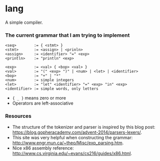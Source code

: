 # lang
A simple compiler.

### The current grammar that I am trying to implement
```
<seq>        := { <stmt> }
<stmt>       := <assign> | <prinln>
<assign>     := <identifier> "=" <exp>
<println>    := "println" <exp>

<exp>        := <val> { <bop> <val> }
<val>        := "(" <exp> ")" | <num> | <let> | <identifier>
<bop>        := "+" | "*"
<num>        := simple integers
<let>        := "let" <identifier> "=" <exp> "in" <exp>
<identifier> := simple words, only letters
```

- `{ _ }` means zero or more
- Operators are left-associative

### Resources
- The structure of the tokenizer and parser is inspired by this blog post: https://blog.gopheracademy.com/advent-2014/parsers-lexers/.
- This site was very helpful when constructing the grammar: http://www.engr.mun.ca/~theo/Misc/exp_parsing.htm.
- Nice x86 assembly reference: http://www.cs.virginia.edu/~evans/cs216/guides/x86.html.
